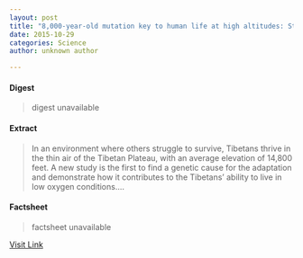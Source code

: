 ```yaml
---
layout: post
title: "8,000-year-old mutation key to human life at high altitudes: Study identifies genetic basis for Tibetan adaptation"
date: 2015-10-29
categories: Science
author: unknown author

---
```



#### Digest
>digest unavailable

#### Extract
>In an environment where others struggle to survive, Tibetans thrive in the thin air of the Tibetan Plateau, with an average elevation of 14,800 feet. A new study is the first to find a genetic cause for the adaptation and demonstrate how it contributes to the Tibetans’ ability to live in low oxygen conditions....

#### Factsheet
>factsheet unavailable

[Visit Link](http://feeds.sciencedaily.com/~r/sciencedaily/~3/2LqIW1Rbvtw/140817215846.htm)


